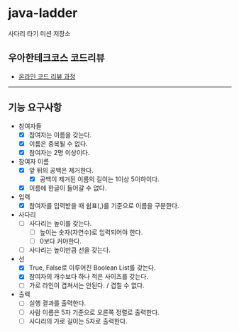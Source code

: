 # java-ladder

사다리 타기 미션 저장소

## 우아한테크코스 코드리뷰

- [온라인 코드 리뷰 과정](https://github.com/woowacourse/woowacourse-docs/blob/master/maincourse/README.md)

--- 

## 기능 요구사항
- 참여자들
  - [x] 참여자는 이름을 갖는다.
  - [x] 이름은 중복될 수 없다.
  - [x] 참여자는 2명 이상이다.
  
- 참여자 이름
  - [x] 앞 뒤의 공백은 제거한다.
    - [x] 공백이 제거된 이름의 길이는 1이상 5이하이다.
  - [x] 이름에 한글이 들어갈 수 없다.

- 입력
  - [x] 참여자를 입력받을 때 쉼표(,)를 기준으로 이름을 구분한다.

- 사다리
  - [ ] 사다리는 높이를 갖는다.
    - [ ] 높이는 숫자(자연수)로 입력되어야 한다.
    - [ ] 0보다 커야한다.
  - [ ] 사다리는 높이만큼 선을 갖는다.

- 선
  - [x] True, False로 이루어진 Boolean List를 갖는다.
  - [x] 참여자의 개수보다 하나 적은 사이즈를 갖는다.
  - [ ] 가로 라인이 겹쳐서는 안된다. / 겹칠 수 없다.

- 출력
  - [ ] 실행 결과를 출력한다.
  - [ ] 사람 이름은 5자 기준으로 오른쪽 정렬로 출력한다.
  - [ ] 사다리의 가로 길이는 5자로 출력한다.
